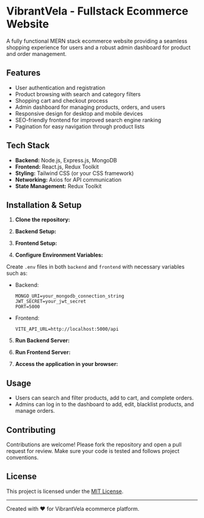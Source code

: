 # VibrantVela - Fullstack Ecommerce Website

A fully functional MERN stack ecommerce website providing a seamless shopping experience for users and a robust admin dashboard for product and order management.

## Features

- User authentication and registration
- Product browsing with search and category filters
- Shopping cart and checkout process
- Admin dashboard for managing products, orders, and users
- Responsive design for desktop and mobile devices
- SEO-friendly frontend for improved search engine ranking
- Pagination for easy navigation through product lists

## Tech Stack

- **Backend:** Node.js, Express.js, MongoDB
- **Frontend:** React.js, Redux Toolkit
- **Styling:** Tailwind CSS (or your CSS framework)
- **Networking:** Axios for API communication
- **State Management:** Redux Toolkit

## Installation & Setup

1. **Clone the repository:**

2. **Backend Setup:**

3. **Frontend Setup:**
   
4. **Configure Environment Variables:**

Create `.env` files in both `backend` and `frontend` with necessary variables such as:

- Backend:
  ```
  MONGO_URI=your_mongodb_connection_string
  JWT_SECRET=your_jwt_secret
  PORT=5000
  ```
- Frontend:
  ```
  VITE_API_URL=http://localhost:5000/api
  ```

5. **Run Backend Server:**

6. **Run Frontend Server:**

7. **Access the application in your browser:**


## Usage

- Users can search and filter products, add to cart, and complete orders.
- Admins can log in to the dashboard to add, edit, blacklist products, and manage orders.

## Contributing

Contributions are welcome! Please fork the repository and open a pull request for review. Make sure your code is tested and follows project conventions.

## License

This project is licensed under the [MIT License](LICENSE).

---

Created with ❤️ for VibrantVela ecommerce platform.





